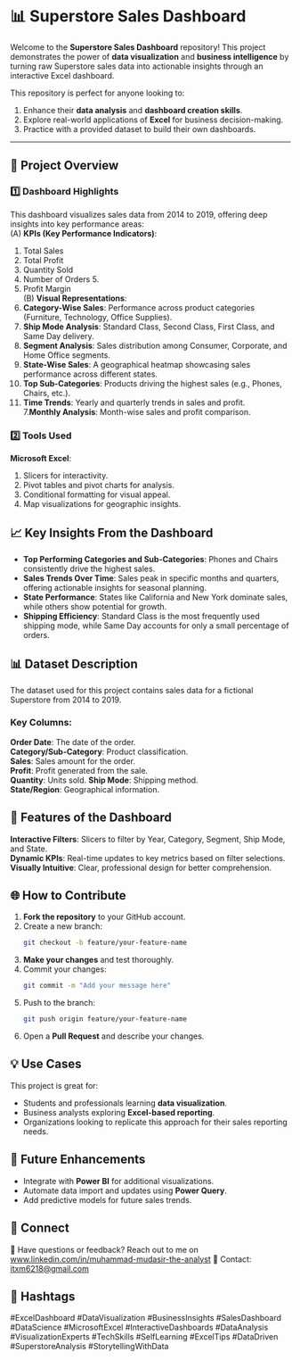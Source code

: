 # 📊 Superstore Sales Dashboard  

Welcome to the **Superstore Sales Dashboard** repository! This project demonstrates the power of **data visualization** and **business intelligence** by turning raw Superstore sales data into actionable insights through an interactive Excel dashboard.  

This repository is perfect for anyone looking to:  
1. Enhance their **data analysis** and **dashboard creation skills**.
2. Explore real-world applications of **Excel** for business decision-making.
3. Practice with a provided dataset to build their own dashboards.  

---

## 🚀 Project Overview  

### **1️⃣ Dashboard Highlights**  
This dashboard visualizes sales data from 2014 to 2019, offering deep insights into key performance areas:  
(A) **KPIs (Key Performance Indicators)**:
  1. Total Sales  
  2. Total Profit
  3. Quantity Sold
  4. Number of Orders  5.
  5. Profit Margin  
(B) **Visual Representations**:  
  1. **Category-Wise Sales**: Performance across product categories (Furniture, Technology, Office Supplies).  
  2. **Ship Mode Analysis**: Standard Class, Second Class, First Class, and Same Day delivery.  
  3. **Segment Analysis**: Sales distribution among Consumer, Corporate, and Home Office segments.  
  4. **State-Wise Sales**: A geographical heatmap showcasing sales performance across different states.  
  5. **Top Sub-Categories**: Products driving the highest sales (e.g., Phones, Chairs, etc.).  
  6. **Time Trends**: Yearly and quarterly trends in sales and profit.  
  7.**Monthly Analysis**: Month-wise sales and profit comparison.  

### **2️⃣ Tools Used**  
 **Microsoft Excel**:  
  1. Slicers for interactivity.  
  2. Pivot tables and pivot charts for analysis.  
  3. Conditional formatting for visual appeal.  
  4. Map visualizations for geographic insights.  



## 📈 Key Insights From the Dashboard  

- **Top Performing Categories and Sub-Categories**: Phones and Chairs consistently drive the highest sales.  
- **Sales Trends Over Time**: Sales peak in specific months and quarters, offering actionable insights for seasonal planning.  
- **State Performance**: States like California and New York dominate sales, while others show potential for growth.  
- **Shipping Efficiency**: Standard Class is the most frequently used shipping mode, while Same Day accounts for only a small percentage of orders.  




## 📊 Dataset Description  

The dataset used for this project contains sales data for a fictional Superstore from 2014 to 2019.  
### **Key Columns**:  
 **Order Date**: The date of the order.  
 **Category/Sub-Category**: Product classification.  
 **Sales**: Sales amount for the order.  
 **Profit**: Profit generated from the sale.  
 **Quantity**: Units sold.
 **Ship Mode**: Shipping method.  
 **State/Region**: Geographical information.  



## 🌟 Features of the Dashboard  

 **Interactive Filters**: Slicers to filter by Year, Category, Segment, Ship Mode, and State.  
 **Dynamic KPIs**: Real-time updates to key metrics based on filter selections.  
 **Visually Intuitive**: Clear, professional design for better comprehension.  



## 🌐 How to Contribute  

1. **Fork the repository** to your GitHub account.  
2. Create a new branch:  
   ```bash  
   git checkout -b feature/your-feature-name  
   ```  
3. **Make your changes** and test thoroughly.  
4. Commit your changes:  
   ```bash  
   git commit -m "Add your message here"  
   ```  
5. Push to the branch:  
   ```bash  
   git push origin feature/your-feature-name  
   ```  
6. Open a **Pull Request** and describe your changes.  



## 💡 Use Cases  

This project is great for:  
- Students and professionals learning **data visualization**.  
- Business analysts exploring **Excel-based reporting**.  
- Organizations looking to replicate this approach for their sales reporting needs.  



## 🎯 Future Enhancements  

- Integrate with **Power BI** for additional visualizations.  
- Automate data import and updates using **Power Query**.  
- Add predictive models for future sales trends.  



## 🔗 Connect  

💬 Have questions or feedback? Reach out to me on www.linkedin.com/in/muhammad-mudasir-the-analyst 
📧 Contact: itxm6218@gmail.com  



## 🔖 Hashtags  

#ExcelDashboard #DataVisualization #BusinessInsights #SalesDashboard #DataScience #MicrosoftExcel #InteractiveDashboards #DataAnalysis #VisualizationExperts #TechSkills #SelfLearning #ExcelTips #DataDriven #SuperstoreAnalysis #StorytellingWithData  
